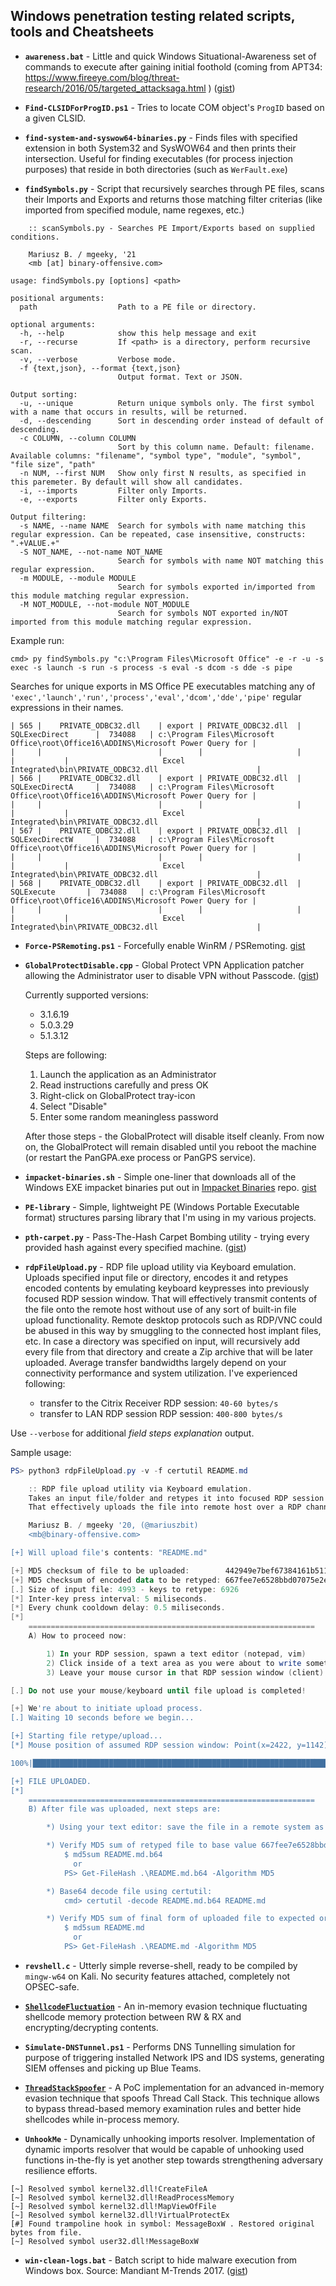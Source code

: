 ## Windows penetration testing related scripts, tools and Cheatsheets


- **`awareness.bat`** - Little and quick Windows Situational-Awareness set of commands to execute after gaining initial foothold (coming from APT34: https://www.fireeye.com/blog/threat-research/2016/05/targeted_attacksaga.html ) ([gist](https://gist.github.com/mgeeky/237b48e0bb6546acb53696228ab50794))

- **`Find-CLSIDForProgID.ps1`** - Tries to locate COM object's `ProgID` based on a given CLSID.

- **`find-system-and-syswow64-binaries.py`** - Finds files with specified extension in both System32 and SysWOW64 and then prints their intersection. Useful for finding executables (for process injection purposes) that reside in both directories (such as `WerFault.exe`)


- **`findSymbols.py`** - Script that recursively searches through PE files, scans their Imports and Exports and returns those matching filter criterias (like imported from specified module, name regexes, etc.)

```
    :: scanSymbols.py - Searches PE Import/Exports based on supplied conditions.

    Mariusz B. / mgeeky, '21
    <mb [at] binary-offensive.com>

usage: findSymbols.py [options] <path>

positional arguments:
  path                  Path to a PE file or directory.

optional arguments:
  -h, --help            show this help message and exit
  -r, --recurse         If <path> is a directory, perform recursive scan.
  -v, --verbose         Verbose mode.
  -f {text,json}, --format {text,json}
                        Output format. Text or JSON.

Output sorting:
  -u, --unique          Return unique symbols only. The first symbol with a name that occurs in results, will be returned.
  -d, --descending      Sort in descending order instead of default of descending.
  -c COLUMN, --column COLUMN
                        Sort by this column name. Default: filename. Available columns: "filename", "symbol type", "module", "symbol", "file size", "path"
  -n NUM, --first NUM   Show only first N results, as specified in this paremeter. By default will show all candidates.
  -i, --imports         Filter only Imports.
  -e, --exports         Filter only Exports.

Output filtering:
  -s NAME, --name NAME  Search for symbols with name matching this regular expression. Can be repeated, case insensitive, constructs: ".+VALUE.+"
  -S NOT_NAME, --not-name NOT_NAME
                        Search for symbols with name NOT matching this regular expression.
  -m MODULE, --module MODULE
                        Search for symbols exported in/imported from this module matching regular expression.
  -M NOT_MODULE, --not-module NOT_MODULE
                        Search for symbols NOT exported in/NOT imported from this module matching regular expression.
```
  
  Example run:
```
cmd> py findSymbols.py "c:\Program Files\Microsoft Office" -e -r -u -s exec -s launch -s run -s process -s eval -s dcom -s dde -s pipe
```

  Searches for unique exports in MS Office PE executables matching any of `'exec','launch','run','process','eval','dcom','dde','pipe'` regular expressions in their names.

```
| 565 |    PRIVATE_ODBC32.dll    | export | PRIVATE_ODBC32.dll  |      SQLExecDirect      |  734088   | c:\Program Files\Microsoft Office\root\Office16\ADDINS\Microsoft Power Query for |
|     |                          |        |                     |                         |           |                     Excel Integrated\bin\PRIVATE_ODBC32.dll                      |
| 566 |    PRIVATE_ODBC32.dll    | export | PRIVATE_ODBC32.dll  |      SQLExecDirectA     |  734088   | c:\Program Files\Microsoft Office\root\Office16\ADDINS\Microsoft Power Query for |
|     |                          |        |                     |                         |           |                     Excel Integrated\bin\PRIVATE_ODBC32.dll                      |
| 567 |    PRIVATE_ODBC32.dll    | export | PRIVATE_ODBC32.dll  |      SQLExecDirectW     |  734088   | c:\Program Files\Microsoft Office\root\Office16\ADDINS\Microsoft Power Query for |
|     |                          |        |                     |                         |           |                     Excel Integrated\bin\PRIVATE_ODBC32.dll                      |
| 568 |    PRIVATE_ODBC32.dll    | export | PRIVATE_ODBC32.dll  |        SQLExecute       |  734088   | c:\Program Files\Microsoft Office\root\Office16\ADDINS\Microsoft Power Query for |
|     |                          |        |                     |                         |           |                     Excel Integrated\bin\PRIVATE_ODBC32.dll                      |
```


- **`Force-PSRemoting.ps1`** - Forcefully enable WinRM / PSRemoting. [gist](https://gist.github.com/mgeeky/313c22def5c86d7a529f41e5b6ff79b8)

- **`GlobalProtectDisable.cpp`** - Global Protect VPN Application patcher allowing the Administrator user to disable VPN without Passcode. ([gist](https://gist.github.com/mgeeky/54ac676226a1a4bd9fd8653e24adc2e9))

    Currently supported versions:
    - 3.1.6.19
    - 5.0.3.29
    - 5.1.3.12

    Steps are following:
    
    1. Launch the application as an Administrator
    2. Read instructions carefully and press OK
    3. Right-click on GlobalProtect tray-icon
    4. Select "Disable"
    5. Enter some random meaningless password
    
    After those steps - the GlobalProtect will disable itself cleanly. 
    From now on, the GlobalProtect will remain disabled until you reboot the machine (or restart the PanGPA.exe process or PanGPS service).

- **`impacket-binaries.sh`** - Simple one-liner that downloads all of the Windows EXE impacket binaries put out in [Impacket Binaries](https://github.com/ropnop/impacket_static_binaries) repo. [gist](https://gist.github.com/mgeeky/2f990f14f1e7cf78fce21b8761234604)

- **`PE-library`** - Simple, lightweight PE (Windows Portable Executable format) structures parsing library that I'm using in my various projects.

- **`pth-carpet.py`** - Pass-The-Hash Carpet Bombing utility - trying every provided hash against every specified machine. ([gist](https://gist.github.com/mgeeky/3018bf3643f80798bde75c17571a38a9))

- **`rdpFileUpload.py`** - RDP file upload utility via Keyboard emulation. Uploads specified input file or directory, encodes it and retypes encoded contents by emulating keyboard keypresses into previously focused RDP session window. That will effectively transmit contents of the file onto the remote host without use of any sort of built-in file upload functionality. Remote desktop protocols such as RDP/VNC could be abused in this way by smuggling to the connected host implant files, etc. In case a directory was specified on input, will recursively add every file from that directory and create a Zip archive that will be later uploaded. Average transfer bandwidths largely depend on your connectivity performance and system utilization.
I've experienced following:
   * transfer to the Citrix Receiver RDP session: `40-60 bytes/s`
   * transfer to LAN RDP session RDP session: `400-800 bytes/s`

Use `--verbose` for additional _field steps explanation_ output.

Sample usage:

```powershell
PS> python3 rdpFileUpload.py -v -f certutil README.md

    :: RDP file upload utility via Keyboard emulation.
    Takes an input file/folder and retypes it into focused RDP session window.
    That effectively uploads the file into remote host over a RDP channel.

    Mariusz B. / mgeeky '20, (@mariuszbit)
    <mb@binary-offensive.com>

[+] Will upload file's contents: "README.md"

[+] MD5 checksum of file to be uploaded:        442949e7bef67384161b511c2dd3e6bb
[+] MD5 checksum of encoded data to be retyped: 667fee7e6528bbd07075e2e54f7fee69
[.] Size of input file: 4993 - keys to retype: 6926
[*] Inter-key press interval: 5 miliseconds.
[*] Every chunk cooldown delay: 0.5 miliseconds.
[*]
    ================================================================
    A) How to proceed now:

        1) In your RDP session, spawn a text editor (notepad, vim)
        2) Click inside of a text area as you were about to write something.
        3) Leave your mouse cursor in that RDP session window (client) having that window focused

[.] Do not use your mouse/keyboard until file upload is completed!

[+] We're about to initiate upload process.
[.] Waiting 10 seconds before we begin...

[+] Starting file retype/upload...
[*] Mouse position of assumed RDP session window: Point(x=2422, y=1142)

100%|███████████████████████████████████████████████████████████████████| 6926/6926 [01:07<00:00, 45.52characters/s]

[+] FILE UPLOADED.
[*]
    ================================================================
    B) After file was uploaded, next steps are:

        *) Using your text editor: save the file in a remote system as "README.md.b64"

        *) Verify MD5 sum of retyped file to base value 667fee7e6528bbd07075e2e54f7fee69:
            $ md5sum README.md.b64
              or
            PS> Get-FileHash .\README.md.b64 -Algorithm MD5

        *) Base64 decode file using certutil:
            cmd> certutil -decode README.md.b64 README.md

        *) Verify MD5 sum of final form of uploaded file to expected original value 442949e7bef67384161b511c2dd3e6bb:
            $ md5sum README.md
              or
            PS> Get-FileHash .\README.md -Algorithm MD5
```

- **`revshell.c`** - Utterly simple reverse-shell, ready to be compiled by `mingw-w64` on Kali. No security features attached, completely not OPSEC-safe.

- [**`ShellcodeFluctuation`**](https://github.com/mgeeky/ShellcodeFluctuation) - An in-memory evasion technique fluctuating shellcode memory protection between RW & RX and encrypting/decrypting contents.

- **`Simulate-DNSTunnel.ps1`** - Performs DNS Tunnelling simulation for purpose of triggering installed Network IPS and IDS systems, generating SIEM offenses and picking up Blue Teams.

- [**`ThreadStackSpoofer`**](https://github.com/mgeeky/ThreadStackSpoofer) - A PoC implementation for an advanced in-memory evasion technique that spoofs Thread Call Stack. This technique allows to bypass thread-based memory examination rules and better hide shellcodes while in-process memory.

- **`UnhookMe`** - Dynamically unhooking imports resolver. Implementation of dynamic imports resolver that would be capable of unhooking used functions in-the-fly is yet another step towards strengthening adversary resilience efforts. 

```
[~] Resolved symbol kernel32.dll!CreateFileA
[~] Resolved symbol kernel32.dll!ReadProcessMemory
[~] Resolved symbol kernel32.dll!MapViewOfFile
[~] Resolved symbol kernel32.dll!VirtualProtectEx
[#] Found trampoline hook in symbol: MessageBoxW . Restored original bytes from file.
[~] Resolved symbol user32.dll!MessageBoxW
```


- **`win-clean-logs.bat`** - Batch script to hide malware execution from Windows box. Source: Mandiant M-Trends 2017. ([gist](https://gist.github.com/mgeeky/3561be7e697c62f543910851c0a26d00))
